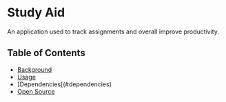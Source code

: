 # Study Aid
An application used to track assignments and overall improve productivity.

## Table of Contents
- [Background](#background)
- [Usage](#usage)
- [Dependencies[(#dependencies)
- [Open Source](#opensource)
